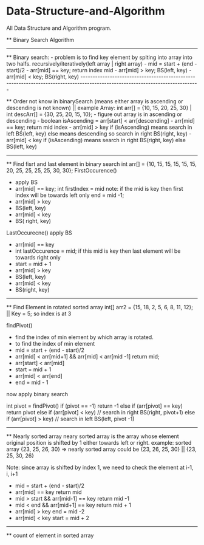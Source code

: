 # Data-Structure-and-Algorithm
All Data Structure and Algorithm program.


** Binary Search Algorithm

-------------------------------------------------------------------------------------------------------------------------------
** Binary search:
	- problem is to find key element by splting into array into two halfs. recursively/iteratively(left array | right array)
	- mid = start + (end - start)/2
	- arr[mid] == key; return index mid
	- arr[mid] > key; BS(left, key)
	- arr[mid] < key; BS(right, key)
	------------------------------------------------------------------------------------------------------------------------------

** Order not know in binarySearch (means either array is ascending or descending is not known) ||
    example Array: int arr[] = {10, 15, 20, 25, 30} | int descArr[] = {30, 25, 20, 15, 10};
	- figure out array is in ascending or descending
	- boolean isAscending = arr[start] < arr[descending]
	- arr[mid] == key; return mid index
	- arr[mid] > key
		if (isAscending)
			means search in left
			BS(left, key)
		else
			means descending so search in right
			BS(right, key)
	- arr[mid] < key
		if (isAscending)
			means search in right
			BS(right, key)
		else
			BS(left, key)
      
---------------------------------------------------------------------------------------------------------------------------------

** Find fisrt and last element in binary search 
int arr[] = {10, 15, 15, 15, 15, 15, 20, 25, 25, 25, 25, 30, 30};
FirstOccurence()
  - apply BS
  - arr[mid] == key; 
      int firstIndex = mid note: if the mid is key then first index will be towards left only
      end = mid -1;
  - arr[mid] > key
  -   BS(left, key)
  - arr[mid] < key
  -   BS( right, key)

LastOccurecne()
apply BS
 - arr[mid] == key
 -  int lastOccurence = mid; if this mid is key then last element will be towards right only
 -  start = mid + 1
 - arr[mid] > key
 -  BS(left, key)
 - arr[mid] < key
 -  BS(right, key) 
----------------------------------------------------------------------------------------------------------------------------------------

** Find Element in rotated sorted array
int[] arr2 = {15, 18, 2, 5, 6, 8, 11, 12}; || Key = 5; so index is at 3

findPivot()
  - find the index of min element by which array is rotated.
  - to find the index of min element
  - mid = start + (end - start)/2
  - arr[mid] < arr[mid+1] && arr[mid] < arr[mid -1] return mid;
  - arr[start] < arr[mid]
  -   start = mid + 1
  - arr[mid] < arr[end]
  -   end = mid - 1
 
 
 now apply binary search
 
 int pivot = findPivot()
 if (pivot == -1) return -1
 else if (arr[pivot] == key) return pivot
 else if (arr[pivot] < key)
    // search in right BS(right, pivot+1)
 else if (arr[pivot] > key)
    // search in left BS(left, pivot -1)
    
------------------------------------------------------------------------------------------------------------------------------------------------

** Nearly sorted array
  neary sorted array is the array whose element original position is shifted by 1 either towards left or right.
  example: sorted array {23, 25, 26, 30}  => nearly sorted array could be {23, 26, 25, 30} || {23, 25, 30, 26}
  
  Note: since array is shifted by index 1, we need to check the element at i-1, i, i+1
  - mid = start + (end - start)/2
  - arr[mid] == key return mid
  - mid > start && arr[mid-1] == key return mid -1
  - mid < end && arr[mid+1] == key return mid + 1 
  - arr[mid] > key end = mid -2
  - arr[mid] < key start = mid + 2

----------------------------------------------------------------------------------------------------------------------------------------------------

** count of element in sorted array
  
  
